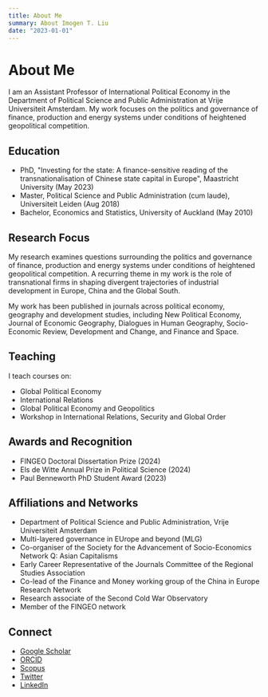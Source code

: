 ```yaml
---
title: About Me
summary: About Imogen T. Liu
date: "2023-01-01"
---
```


# About Me

I am an Assistant Professor of International Political Economy in the Department of Political Science and Public Administration at Vrije Universiteit Amsterdam. My work focuses on the politics and governance of finance, production and energy systems under conditions of heightened geopolitical competition.

## Education

- PhD, "Investing for the state: A finance-sensitive reading of the transnationalisation of Chinese state capital in Europe", Maastricht University (May 2023)
- Master, Political Science and Public Administration (cum laude), Universiteit Leiden (Aug 2018)
- Bachelor, Economics and Statistics, University of Auckland (May 2010)

## Research Focus

My research examines questions surrounding the politics and governance of finance, production and energy systems under conditions of heightened geopolitical competition. A recurring theme in my work is the role of transnational firms in shaping divergent trajectories of industrial development in Europe, China and the Global South.

My work has been published in journals across political economy, geography and development studies, including New Political Economy, Journal of Economic Geography, Dialogues in Human Geography, Socio-Economic Review, Development and Change, and Finance and Space.

## Teaching

I teach courses on:
- Global Political Economy
- International Relations
- Global Political Economy and Geopolitics
- Workshop in International Relations, Security and Global Order

## Awards and Recognition

- FINGEO Doctoral Dissertation Prize (2024)
- Els de Witte Annual Prize in Political Science (2024)
- Paul Benneworth PhD Student Award (2023)

## Affiliations and Networks

- Department of Political Science and Public Administration, Vrije Universiteit Amsterdam
- Multi-layered governance in EUrope and beyond (MLG)
- Co-organiser of the Society for the Advancement of Socio-Economics Network Q: Asian Capitalisms
- Early Career Representative of the Journals Committee of the Regional Studies Association
- Co-lead of the Finance and Money working group of the China in Europe Research Network
- Research associate of the Second Cold War Observatory
- Member of the FINGEO network

## Connect

- [Google Scholar](https://scholar.google.com/citations?user=1Maw55gAAAAJ&hl=en)
- [ORCID](https://orcid.org/0000-0002-1627-9849)
- [Scopus](http://www.scopus.com/inward/authorDetails.url?authorID=57205595663&partnerID=8YFLogxK)
- [Twitter](https://twitter.com/imogentliu?lang=en)
- [LinkedIn](https://nl.linkedin.com/in/imogen-liu)
